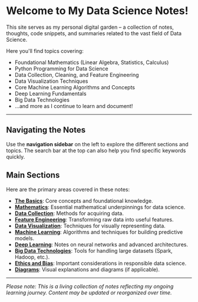 # Welcome to My Data Science Notes!

This site serves as my personal digital garden – a collection of notes, thoughts, code snippets, and summaries related to the vast field of Data Science.

Here you'll find topics covering:

*   Foundational Mathematics (Linear Algebra, Statistics, Calculus)
*   Python Programming for Data Science
*   Data Collection, Cleaning, and Feature Engineering
*   Data Visualization Techniques
*   Core Machine Learning Algorithms and Concepts
*   Deep Learning Fundamentals
*   Big Data Technologies
*   ...and more as I continue to learn and document!

---

## Navigating the Notes

Use the **navigation sidebar** on the left to explore the different sections and topics. The search bar at the top can also help you find specific keywords quickly.

## Main Sections

Here are the primary areas covered in these notes:

*   **[The Basics](./01%20The%20Basics/)**: Core concepts and foundational knowledge.
*   **[Mathematics](./02%20Math/)**: Essential mathematical underpinnings for data science.
*   **[Data Collection](./03%20Data%20Collection/)**: Methods for acquiring data.
*   **[Feature Engineering](./04%20Feature%20Engineering/)**: Transforming raw data into useful features.
*   **[Data Visualization](./05%20Data%20Visualization/)**: Techniques for visually representing data.
*   **[Machine Learning](./06%20Machine%20Learning/)**: Algorithms and techniques for building predictive models.
*   **[Deep Learning](./07%20Deep%20Learning/)**: Notes on neural networks and advanced architectures.
*   **[Big Data Technologies](./08%20Big%20Data%20Technologies/)**: Tools for handling large datasets (Spark, Hadoop, etc.).
*   **[Ethics and Bias](./09%20Ethics%20and%20Bias/)**: Important considerations in responsible data science.
*   **[Diagrams](./Excalidraw/)**: Visual explanations and diagrams (if applicable).

---

*Please note: This is a living collection of notes reflecting my ongoing learning journey. Content may be updated or reorganized over time.*